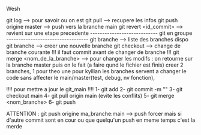 Wesh

git log --> pour savoir ou on est
git pull --> recupere les infos
git push origine master --> push vers la branche main
git revert <id_commit> --> revient sur une etape precedente
---------------------------- git en groupe ----------------------------------
git branche --> liste des branches dispo
git branche <name> --> creer une nouvelle branche
git checkout <name> --> change de branche courante
!!! il faut commit avant de changer de branche !!!
git merge <nom_de_la_branche> --> pour changer les modifs : on retourne sur la branche master puis on le fait
(a faire qund le fichier est finis)
creer 2 branches, 1 pour theo une pour kyllian
les branches servent a changer le code sans affecter le main/master(test, debug, nv fonction),

!!!! pour mettre a jour le git_main !!!!
1- git add
2- git commit -m ""
3- git checkout main
4- git pull origin main (evite les conflits)
5- git merge <nom_branche>
6- git push

ATTENTION : 
git push origine ma_branche:main --> push forcer mais si d'autre commit sont en cour ou que quelqu'un push en meme temps c'est la merde
